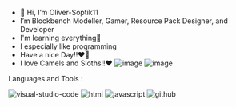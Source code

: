 - 👋 Hi, I’m Oliver-Soptík11
- I’m Blockbench Modeller, Gamer, Resource Pack Designer, and Developer
- I'm learning everything🤣
- I especially like programming
- Have a nice Day!!❤️💖
- I love Camels and Sloths!!❤️
![image](https://user-images.githubusercontent.com/83182319/152113375-2cce33dc-85e3-4a40-b6f4-863f2744be3e.png)
![image](https://user-images.githubusercontent.com/83182319/152113443-a570262b-0d4c-4bcf-9073-1c4531661449.png)

Languages and Tools :



![visual-studio-code](https://user-images.githubusercontent.com/83182319/161926960-a61eb9a3-cd01-4748-96d2-43ad4a922e43.png)
![html](https://user-images.githubusercontent.com/83182319/161926966-03eee79d-f325-440f-b419-ac49eb315c54.png)
![javascript](https://user-images.githubusercontent.com/83182319/161926980-f8dacb97-8642-40c5-ace4-2eed816589fa.png)
![github](https://user-images.githubusercontent.com/83182319/161926990-2fe3be9d-6835-46d6-8590-6556e3b02a62.png)
